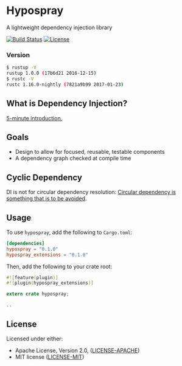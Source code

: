 # Hypospray

A lightweight dependency injection library

[![Build Status](https://travis-ci.org/jonysy/hypospray.svg?branch=master)](https://travis-ci.org/jonysy/hypospray) 
[![License](https://img.shields.io/crates/l/hypospray.svg)](LICENSE)

### Version

```sh
$ rustup -V
rustup 1.0.0 (17b6d21 2016-12-15)
$ rustc -V
rustc 1.16.0-nightly (7821a9b99 2017-01-23)
```

## What is Dependency Injection?

[5-minute introduction.](https://youtu.be/IKD2-MAkXyQ)

## Goals

* Design to allow for focused, reusable, testable components
* A dependency graph checked at compile time

## Cyclic Dependency

DI is not for circular dependency resolution: [Circular dependency is something that is to be avoided][di post].

## Usage

To use `hypospray`, add the following to `Cargo.toml`:

```toml
[dependencies]
hypospray = "0.1.0"
hypospray_extensions = "0.1.0"
```

Then, add the following to your crate root:

```rust
#![feature(plugin)]
#![plugin(hypospray_extensions)]

extern crate hypospray;

..
```

## License

Licensed under either:

* Apache License, Version 2.0, ([LICENSE-APACHE](http://www.apache.org/licenses/LICENSE-2.0))
* MIT license ([LICENSE-MIT](http://opensource.org/licenses/MIT))

[di post]: http://misko.hevery.com/2008/08/01/circular-dependency-in-constructors-and-dependency-injection/